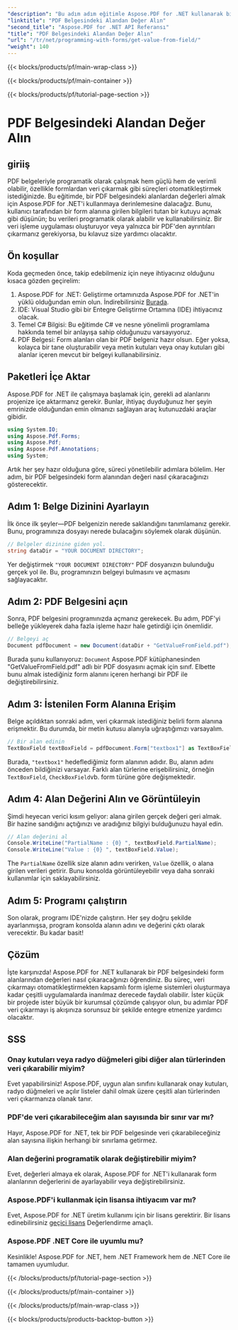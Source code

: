 ```yaml
---
"description": "Bu adım adım eğitimle Aspose.PDF for .NET kullanarak bir PDF belgesindeki form alanlarından değerleri nasıl kolayca çıkaracağınızı öğrenin."
"linktitle": "PDF Belgesindeki Alandan Değer Alın"
"second_title": "Aspose.PDF for .NET API Referansı"
"title": "PDF Belgesindeki Alandan Değer Alın"
"url": "/tr/net/programming-with-forms/get-value-from-field/"
"weight": 140
---
```


{{< blocks/products/pf/main-wrap-class >}}

{{< blocks/products/pf/main-container >}}

{{< blocks/products/pf/tutorial-page-section >}}

# PDF Belgesindeki Alandan Değer Alın

## giriiş

PDF belgeleriyle programatik olarak çalışmak hem güçlü hem de verimli olabilir, özellikle formlardan veri çıkarmak gibi süreçleri otomatikleştirmek istediğinizde. Bu eğitimde, bir PDF belgesindeki alanlardan değerleri almak için Aspose.PDF for .NET'i kullanmaya derinlemesine dalacağız. Bunu, kullanıcı tarafından bir form alanına girilen bilgileri tutan bir kutuyu açmak gibi düşünün; bu verileri programatik olarak alabilir ve kullanabilirsiniz. Bir veri işleme uygulaması oluşturuyor veya yalnızca bir PDF'den ayrıntıları çıkarmanız gerekiyorsa, bu kılavuz size yardımcı olacaktır.

## Ön koşullar

Koda geçmeden önce, takip edebilmeniz için neye ihtiyacınız olduğunu kısaca gözden geçirelim:

1. Aspose.PDF for .NET: Geliştirme ortamınızda Aspose.PDF for .NET'in yüklü olduğundan emin olun. İndirebilirsiniz [Burada](https://releases.aspose.com/pdf/net/).
2. IDE: Visual Studio gibi bir Entegre Geliştirme Ortamına (IDE) ihtiyacınız olacak.
3. Temel C# Bilgisi: Bu eğitimde C# ve nesne yönelimli programlama hakkında temel bir anlayışa sahip olduğunuzu varsayıyoruz.
4. PDF Belgesi: Form alanları olan bir PDF belgeniz hazır olsun. Eğer yoksa, kolayca bir tane oluşturabilir veya metin kutuları veya onay kutuları gibi alanlar içeren mevcut bir belgeyi kullanabilirsiniz.

## Paketleri İçe Aktar

Aspose.PDF for .NET ile çalışmaya başlamak için, gerekli ad alanlarını projenize içe aktarmanız gerekir. Bunlar, ihtiyaç duyduğunuz her şeyin emrinizde olduğundan emin olmanızı sağlayan araç kutunuzdaki araçlar gibidir.

```csharp
using System.IO;
using Aspose.Pdf.Forms;
using Aspose.Pdf;
using Aspose.Pdf.Annotations;
using System;
```

Artık her şey hazır olduğuna göre, süreci yönetilebilir adımlara bölelim. Her adım, bir PDF belgesindeki form alanından değeri nasıl çıkaracağınızı gösterecektir.

## Adım 1: Belge Dizinini Ayarlayın

İlk önce ilk şeyler—PDF belgenizin nerede saklandığını tanımlamanız gerekir. Bunu, programınıza dosyayı nerede bulacağını söylemek olarak düşünün.

```csharp
// Belgeler dizinine giden yol.
string dataDir = "YOUR DOCUMENT DIRECTORY";
```

Yer değiştirmek `"YOUR DOCUMENT DIRECTORY"` PDF dosyanızın bulunduğu gerçek yol ile. Bu, programınızın belgeyi bulmasını ve açmasını sağlayacaktır.

## Adım 2: PDF Belgesini açın

Sonra, PDF belgesini programınızda açmanız gerekecek. Bu adım, PDF'yi belleğe yükleyerek daha fazla işleme hazır hale getirdiği için önemlidir.

```csharp
// Belgeyi aç
Document pdfDocument = new Document(dataDir + "GetValueFromField.pdf");
```

Burada şunu kullanıyoruz: `Document` Aspose.PDF kütüphanesinden "GetValueFromField.pdf" adlı bir PDF dosyasını açmak için sınıf. Elbette bunu almak istediğiniz form alanını içeren herhangi bir PDF ile değiştirebilirsiniz.

## Adım 3: İstenilen Form Alanına Erişim

Belge açıldıktan sonraki adım, veri çıkarmak istediğiniz belirli form alanına erişmektir. Bu durumda, bir metin kutusu alanıyla uğraştığımızı varsayalım.

```csharp
// Bir alan edinin
TextBoxField textBoxField = pdfDocument.Form["textbox1"] as TextBoxField;
```

Burada, `"textbox1"` hedeflediğimiz form alanının adıdır. Bu, alanın adını önceden bildiğinizi varsayar. Farklı alan türlerine erişebilirsiniz, örneğin `TextBoxField`, `CheckBoxField`vb. form türüne göre değişmektedir.

## Adım 4: Alan Değerini Alın ve Görüntüleyin

Şimdi heyecan verici kısım geliyor: alana girilen gerçek değeri geri almak. Bir hazine sandığını açtığınızı ve aradığınız bilgiyi bulduğunuzu hayal edin.

```csharp
// Alan değerini al
Console.WriteLine("PartialName : {0} ", textBoxField.PartialName);
Console.WriteLine("Value : {0} ", textBoxField.Value);
```

The `PartialName` özellik size alanın adını verirken, `Value` özellik, o alana girilen verileri getirir. Bunu konsolda görüntüleyebilir veya daha sonraki kullanımlar için saklayabilirsiniz.

## Adım 5: Programı çalıştırın

Son olarak, programı IDE'nizde çalıştırın. Her şey doğru şekilde ayarlanmışsa, program konsolda alanın adını ve değerini çıktı olarak verecektir. Bu kadar basit!

## Çözüm

İşte karşınızda! Aspose.PDF for .NET kullanarak bir PDF belgesindeki form alanlarından değerleri nasıl çıkaracağınızı öğrendiniz. Bu süreç, veri çıkarmayı otomatikleştirmekten kapsamlı form işleme sistemleri oluşturmaya kadar çeşitli uygulamalarda inanılmaz derecede faydalı olabilir. İster küçük bir projede ister büyük bir kurumsal çözümde çalışıyor olun, bu adımlar PDF veri çıkarmayı iş akışınıza sorunsuz bir şekilde entegre etmenize yardımcı olacaktır.

## SSS

### Onay kutuları veya radyo düğmeleri gibi diğer alan türlerinden veri çıkarabilir miyim?  
Evet yapabilirsiniz! Aspose.PDF, uygun alan sınıfını kullanarak onay kutuları, radyo düğmeleri ve açılır listeler dahil olmak üzere çeşitli alan türlerinden veri çıkarmanıza olanak tanır.

### PDF'de veri çıkarabileceğim alan sayısında bir sınır var mı?  
Hayır, Aspose.PDF for .NET, tek bir PDF belgesinde veri çıkarabileceğiniz alan sayısına ilişkin herhangi bir sınırlama getirmez.

### Alan değerini programatik olarak değiştirebilir miyim?  
Evet, değerleri almaya ek olarak, Aspose.PDF for .NET'i kullanarak form alanlarının değerlerini de ayarlayabilir veya değiştirebilirsiniz.

### Aspose.PDF'i kullanmak için lisansa ihtiyacım var mı?  
Evet, Aspose.PDF for .NET üretim kullanımı için bir lisans gerektirir. Bir lisans edinebilirsiniz [geçici lisans](https://purchase.aspose.com/temporary-license/) Değerlendirme amaçlı.

### Aspose.PDF .NET Core ile uyumlu mu?  
Kesinlikle! Aspose.PDF for .NET, hem .NET Framework hem de .NET Core ile tamamen uyumludur.

{{< /blocks/products/pf/tutorial-page-section >}}

{{< /blocks/products/pf/main-container >}}

{{< /blocks/products/pf/main-wrap-class >}}

{{< blocks/products/products-backtop-button >}}